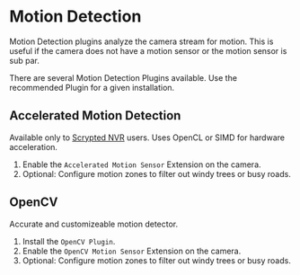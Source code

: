# Motion Detection

Motion Detection plugins analyze the camera stream for motion. This is useful if the camera does not have a motion sensor or the motion sensor is sub par.

There are several Motion Detection Plugins available. Use the recommended Plugin for a given installation.

## Accelerated Motion Detection

Available only to [Scrypted NVR](/scrypted-nvr/) users. Uses OpenCL or SIMD for hardware acceleration.

1. Enable the `Accelerated Motion Sensor` Extension on the camera.
2. Optional: Configure motion zones to filter out windy trees or busy roads.

## OpenCV

Accurate and customizeable motion detector.

1. Install the `OpenCV Plugin`.
2. Enable the `OpenCV Motion Sensor` Extension on the camera.
3. Optional: Configure motion zones to filter out windy trees or busy roads.
